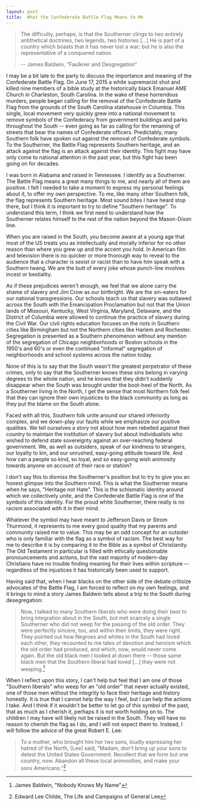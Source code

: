 ```yaml
---
layout: post
title:  What the Confederate Battle Flag Means to Me
---
```


> The difficulty, perhaps, is that the Southerner clings to two entirely
> antithetical doctrines, two legends, two histories [...] He is part of a
> country which boasts that it has never lost a war; but he is also the
> representative of a conquered nation.
> 
> -- James Baldwin, "Faulkner and Desgregation"

I may be a bit late to the party to discuss the importance and meaning of the
Confederate Battle Flag.  On June 17, 2015 a white supremacist shot and killed
nine members of a bible study at the historically black Emanuel AME Church in
Charleston, South Carolina.  In the wake of these horrendous murders, people
began calling for the removal of the Confederate Battle Flag from the grounds
of the South Carolina statehouse in Columbia.  This single, local movement
very quickly grew into a national movement to remove symbols of the
Confederacy from government buildings and parks throughout the South -- even
going as far as calling for the renaming of streets that bear the names of
Confederate officers.  Predictably, many Southern folk have spoken out
against the removal of Confederate symbols.  To the Southerner, the Battle
Flag represents Southern heritage, and an attack against the flag is an attack
against their identity.  This fight may have only come to national attention
in the past year, but this fight has been going on for decades.

I was born in Alabama and raised in Tennessee.  I identify as a Southerner.
The Battle Flag means a great many things to me, and nearly all of them are
positive.  I felt I needed to take a moment to express my personal feelings
about it, to offer my own perspective.  To me, like many other Southern
folk, the flag represents Southern heritage.  Most sound bites I have heard
stop there, but I think it is important to try to define "Southern heritage".
To understand this term, I think we first need to understand how the
Southerner relates himself to the rest of the nation beyond the Mason-Dixon
line.

When you are raised in the South, you become aware at a young age that most of
the US treats you as intellectually and morally inferior for no other reason
than where you grew up and the accent you hold.  In American film and
television there is no quicker or more thorough way to reveal to the audience
that a character is sexist or racist than to have him speak with a Southern
twang.  We are the butt of every joke whose punch-line involves incest or
bestiality.

As if these prejudices weren't enough, we feel that we alone carry the shame
of slavery and Jim Crow as our birthright.  We are the sin-eaters for our
national transgressions.  Our schools teach us that slavery was outlawed
across the South with the Emancipation Proclamation but not that the Union
lands of Missouri, Kentucky, West Virginia, Maryland, Delaware, and the
District of Columbia were allowed to continue the practice of slavery during
the Civil War.  Our civil rights education focuses on the riots in Southern
cities like Birmingham but not the Northern cities like Harlem and Rochester.
Segregation is presented as a Southern phenomenon without any mention of the
segregation of Chicago neighborhoods or Boston schools in the 1950's and 60's
or even the continued "informal" segregation of neighborhoods and school
systems across the nation today.

None of this is to say that the South wasn't the greatest perpetrator of these
crimes, only to say that the Southerner knows these sins belong in varying
degrees to the whole nation, and he knows that they didn't suddenly disappear
when the South was brought under the boot-heel of the North.  As a Southerner
living in the North, I get the sense that most Northern folk feel that they
can ignore their own injustices to the black community as long as they put the
blame on the South alone.

Faced with all this, Southern folk unite around our shared inferiority
complex, and we down-play our faults while we emphasize our positive
qualities.  We tell ourselves a story not about how men rebelled against their
country to maintain the institution of slavery but about individualists who
wished to defend state sovereignty against an over-reaching federal
government.  We, as well as outsiders, speak of our kindness to strangers, our
loyalty to kin, and our unrushed, easy-going attitude toward life.  And how
can a people so kind, so loyal, and so easy-going wish animosity towards
anyone on account of their race or station?

I don't say this to dismiss the Southerner's position but to try to give you
an honest glimpse into the Southern mind.  This is what the Southerner means
when he says, "Heritage not Hate".  This is the schismatic identity around
which we collectively unite, and the Confederate Battle Flag is one of the
symbols of this identity.  For the proud white Southerner, there really is no
racism associated with it in their mind.

Whatever the symbol may have meant to Jefferson Davis or Strom Thurmond, it
represents to me every good quality that my parents and community raised me to
value.  This may be an odd concept for an outsider who is only familiar with
the flag as a symbol of racism.  The best way for me to describe it is by
comparing it to the Bible as a symbol of Christianity.  The Old Testament in
particular is filled with ethically questionable pronouncements and actions,
but the vast majority of modern-day Christians have no trouble finding meaning
for their lives within scripture -- regardless of the injustices it has
historically been used to support.

Having said that, when I hear blacks on the other side of the debate critisize
advocates of the Battle Flag, I am forced to reflect on my own feelings, and
it brings to mind a story James Baldwin tells about a trip to the South during
desegregation:

> Now, I talked to many Southern liberals who were doing their best to bring
> integration about in the South, but met scarcely a single Southerner who did
> not weep for the passing of the old order.  They were perfectly sincere,
> too, and within their limits, they were right.  They pointed out how Negroes
> and whites in the South had loved each other, they recounted to me tales of
> devotion and heroism which the old order had produced, and which, now, would
> never come again.  But the old black men I looked at down there -- those
> same black men that the Southern liberal had loved [...] they were not
> weeping.[^1]

[^1]: James Baldwin, "Nobody Knows My Name"

When I reflect upon this story, I can't help but feel that I am one of those
"Southern liberals" who weep for an "old order" that never actually existed,
one of those men without the integrity to face their heritage and history
honestly.  It is true that I cannot help the way I feel, but I can help the
actions I take.  And I think if it wouldn't be better to let go of this symbol
of the past, that as much as I cherish it, perhaps it is not worth holding on
to.  The children I may have will likely not be raised in the South.  They
will have no reason to cherish the flag as I do, and I will not expect them
to.  Instead, I will follow the advice of the great Robert E. Lee:

> To a mother, who brought him her two sons, loudly expressing her hatred of
> the North, [Lee] said, "Madam, don't bring up your sons to detest the United
> States Government.  Recollect that we form but one country, now.  Abandon
> all these local animosities, and make your sons Americans."[^2]

[^2]: Edward Lee Childe, The Life and Campaigns of General Lee
